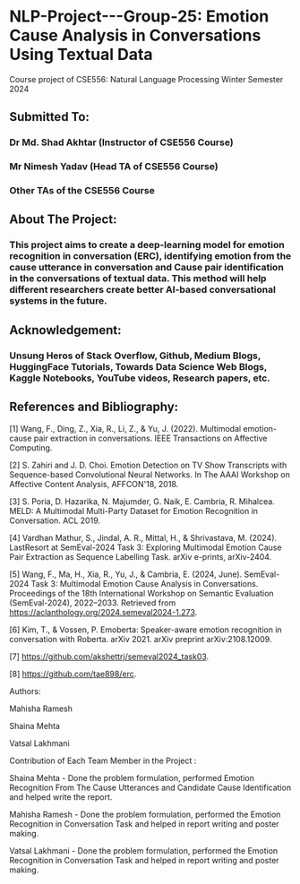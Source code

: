 # NLP-Project---Group-25: Emotion Cause Analysis in Conversations Using Textual Data
Course project of CSE556: Natural Language Processing Winter Semester 2024

## Submitted To:
### Dr Md. Shad Akhtar (Instructor of CSE556 Course)
### Mr Nimesh Yadav (Head TA of CSE556 Course)
### Other TAs of the CSE556 Course


## About The Project:
### This project aims to create a deep-learning model for emotion recognition in conversation (ERC), identifying emotion from the cause utterance in conversation and Cause pair identification in the conversations of textual data. This method will help different researchers create better AI-based conversational systems in the future.


## Acknowledgement:
### Unsung Heros of Stack Overflow, Github, Medium Blogs, HuggingFace Tutorials, Towards Data Science Web Blogs, Kaggle Notebooks, YouTube videos, Research papers, etc.

## References and Bibliography:

[1] Wang, F., Ding, Z., Xia, R., Li, Z., & Yu, J. (2022). Multimodal emotion-cause pair extraction in conversations. IEEE Transactions on Affective Computing.

[2] S. Zahiri and J. D. Choi. Emotion Detection on TV Show Transcripts with Sequence-based Convolutional Neural Networks. In The AAAI Workshop on Affective Content Analysis, AFFCON'18, 2018.

[3] S. Poria, D. Hazarika, N. Majumder, G. Naik, E. Cambria, R. Mihalcea. MELD: A Multimodal Multi-Party Dataset for Emotion Recognition in Conversation. ACL 2019.

[4] Vardhan Mathur, S., Jindal, A. R., Mittal, H., & Shrivastava, M. (2024). LastResort at SemEval-2024 Task 3: Exploring Multimodal Emotion Cause Pair Extraction as Sequence Labelling Task. arXiv e-prints, arXiv-2404.

[5] Wang, F., Ma, H., Xia, R., Yu, J., & Cambria, E. (2024, June). SemEval-2024 Task 3: Multimodal Emotion Cause Analysis in Conversations. Proceedings of the 18th International Workshop on Semantic Evaluation (SemEval-2024), 2022–2033. Retrieved from https://aclanthology.org/2024.semeval2024-1.273.

[6] Kim, T., & Vossen, P. Emoberta: Speaker-aware emotion recognition in conversation with Roberta. arXiv 2021. arXiv preprint arXiv:2108.12009.

[7] https://github.com/akshettrj/semeval2024_task03.

[8] https://github.com/tae898/erc.



Authors:

Mahisha Ramesh

Shaina Mehta 

Vatsal Lakhmani


Contribution of Each Team Member in the Project :

Shaina Mehta - Done the problem formulation, performed Emotion Recognition From The Cause Utterances and Candidate Cause Identification and helped write the report.  

Mahisha Ramesh - Done the problem formulation, performed the Emotion Recognition in Conversation Task and helped in report writing and poster making.

Vatsal Lakhmani - Done the problem formulation, performed the Emotion Recognition in Conversation Task and helped in report writing and poster making.



